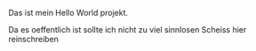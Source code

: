 Das ist mein Hello World projekt.

Da es oeffentlich ist sollte ich nicht zu viel sinnlosen Scheiss hier reinschreiben